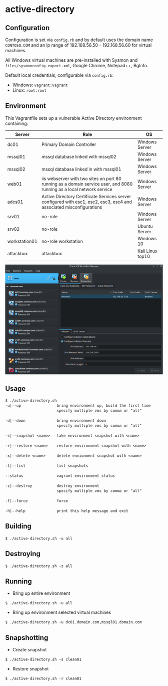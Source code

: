 # active-directory

## Configuration

Configuration is set via `config.rb` and by default uses the domain name `CONTOSO.COM` and an ip range of 192.168.56.50 - 192.168.56.60 for virtual machines.

All Windows virtual machines are pre-installed with Sysmon and `files/sysmonconfig-export.xml`, Google Chrome, Notepad++, BgInfo.

Default local credentials, configurable via `config.rb`:

- Windows: `vagrant:vagrant`
- Linux: `root:root`

## Environment

This Vagrantfile sets up a vulnerable Active Directory environment containing:

| Server        | Role                                                                                                                  | OS               |
| ------------- | --------------------------------------------------------------------------------------------------------------------- | ---------------- | 
| dc01          | Primary Domain Controller                                                                                             | Windows Server   |
| mssql01       | mssql database linked with mssql02                                                                                    | Windows Server   |
| mssql02       | mssql database linked in with mssql01                                                                                 | Windows Server   |
| web01         | iis webserver with two sites on port 80 running as a domain service user, and 8080 running as a local network service | Windows Server   |
| adcs01        | Active Directory Certificate Services server configured with esc1, esc2, esc3, esc4 and associated misconfigurations  | Windows Server   |
| srv01         | no-role                                                                                                               | Windows Server   |
| srv02         | no-role                                                                                                               | Ubuntu Server    |
| workstation01 | no-role workstation                                                                                                   | Windows 10       |
| attackbox     | attackbox                                                                                                             | Kali Linux top10 |

![active-directory](img/environment.png)

## Usage

```
$ ./active-directory.sh
-u|--up                bring environment up, build the first time
                       specify multiple vms by comma or "all"

-d|--down              bring environment down
                       specify multiple vms by comma or "all"

-s|--snapshot <name>   take environment snapshot with <name>

-r|--restore <name>    restore environment snapshot with <name>

-x|--delete <name>     delete envionment snapshot with <name>

-l|--list              list snapshots

--status               vagrant environment status

-z|--destroy           destroy environment
                       specify multiple vms by comma or "all"

-f|--force             force

-h|--help              print this help message and exit
```

## Building 

```
$ ./active-directory.sh -u all
``` 

## Destroying

```
$ ./active-directory.sh -z all
``` 

## Running

- Bring up entire environment

```
$ ./active-directory.sh -u all
``` 

- Bring up environment selected virtual machines

```
$ ./active-directory.sh -u dc01.domain.com,mssql01.domain.com
``` 

## Snapshotting

- Create snapshot

```
$ ./active-directory.sh -s clean01
``` 

- Restore snapshot

```
$ ./active-directory.sh -r clean01
``` 
